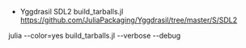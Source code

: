 

- Yggdrasil SDL2 build_tarballs.jl
https://github.com/JuliaPackaging/Yggdrasil/tree/master/S/SDL2

julia --color=yes build_tarballs.jl --verbose --debug
